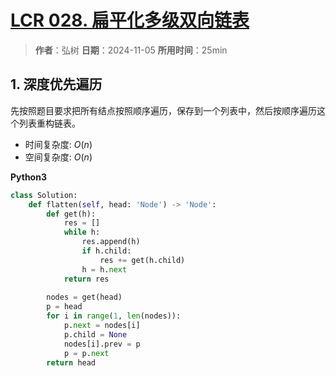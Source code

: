 # [LCR 028. 扁平化多级双向链表](https://leetcode.cn/problems/Qv1Da2/description/)

> **作者**：弘树
> **日期**：2024-11-05
> **所用时间**：25min

## 1. 深度优先遍历

先按照题目要求把所有结点按照顺序遍历，保存到一个列表中，然后按顺序遍历这个列表重构链表。

- 时间复杂度: $O(n)$
- 空间复杂度: $O(n)$

**Python3**

```python
class Solution:
    def flatten(self, head: 'Node') -> 'Node':
        def get(h):
            res = []
            while h:
                res.append(h)
                if h.child:
                    res += get(h.child)
                h = h.next
            return res
        
        nodes = get(head)
        p = head
        for i in range(1, len(nodes)):
            p.next = nodes[i]
            p.child = None
            nodes[i].prev = p
            p = p.next
        return head
```